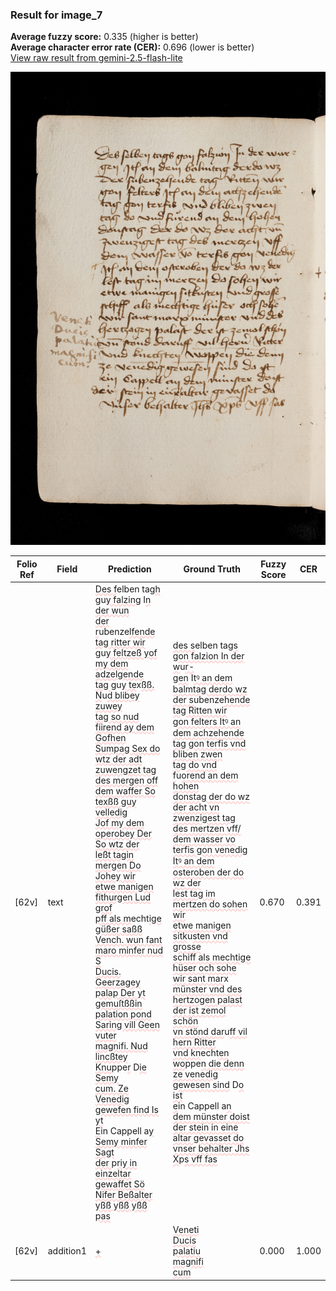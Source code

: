 ### Result for image_7
**Average fuzzy score:** 0.335 (higher is better)<br>**Average character error rate (CER):** 0.696 (lower is better)<br>[View raw result from gemini-2.5-flash-lite](https://github.com/RISE-UNIBAS/humanities_data_benchmark/blob/main/results/2025-10-24/T0285/request_T0285_image_7.json)

<img src="https://github.com/RISE-UNIBAS/humanities_data_benchmark/blob/main/benchmarks/medieval_manuscripts/images/image_7.jpg?raw=true" alt="image_7" width="800px">

<style>
.diff { text-decoration: underline; text-decoration-color: #ffcccc; text-decoration-style: wavy; }
</style>

| Folio Ref | Field | Prediction | Ground Truth | Fuzzy Score | CER |
|-----------|-------|------------|--------------|-------------|-----|
| [62v] | text | <span class="diff">Des f</span>elben tag<span class="diff">h g</span>u<span class="diff">y falzing</span> I<span class="diff">n der wun<br> der r</span>ubenze<span class="diff">lfende tag ritter wir<br>g</span>u<span class="diff">y feltzeß yof my dem adzelgende<br>tag g</span>u<span class="diff">y te</span>x<span class="diff">ßß. N</span>u<span class="diff">d blibey zuwey<br>tag so nud fiirend ay dem Gofhen<br> Sumpag Sex do wtz der adt<br> zuwengzet tag des mergen off<br> dem waffer So texßß guy velledig<br>Jof my dem operobey Der So wtz der<br> leßt tagin mergen Do Johey wir<br> etwe manigen fithurgen Lud grof<br>pff als m</span>echt<span class="diff">ige güßer saßß<br>Vench. wun fant maro minfer nud S<br> Ducis. Geerzagey palap Der yt gemuſtßßin<br>palation pond Saring vill Geen vuter<br>magnifi. Nud lincßtey Knu</span>ppe<span class="diff">r</span> D<span class="diff">ie Semy<br>cum. Ze Venedig gewefen find Is yt<br> E</span>in Cappell a<span class="diff">y Semy minfer Sagt<br>der </span>p<span class="diff">riy in einzeltar gewaffet Sö<br> Nifer Beßalter yßß yßß yßß pas</span> | <span class="diff">des s</span>elben tag<span class="diff">s gon falzion In der w</span>u<span class="diff">r-<br> gen</span> I<span class="diff">tꝰ an dem balmtag derdo wz<br> der s</span>ubenze<span class="diff">hende tag Ritten wir<br> gon felters Itꝰ an dem achzehende<br> tag gon terfis vnd bliben zwen<br> tag do vnd f</span>u<span class="diff">orend an dem hohen<br> donstag der do wz der acht vn<br> zwenzigest tag des mertzen vff/ dem wasser vo terfis gon venedig<br> Itꝰ an dem osteroben der do wz der<br> lest tag im mertzen do sohen wir<br> etwe manigen sitk</span>u<span class="diff">sten vnd grosse<br> schiff als mechtige hüser och sohe<br> wir sant mar</span>x<span class="diff"> münster vnd des<br> hertzogen palast der ist zemol schön<br> vn stönd dar</span>u<span class="diff">ff vil hern Ritter<br> vnd kn</span>echt<span class="diff">en wo</span>ppe<span class="diff">n die denn<br> ze venedig gewesen sind</span> D<span class="diff">o ist<br> e</span>in Cappell a<span class="diff">n dem münster doist<br> der stein in eine altar gevasset do<br> vnser behalter Jhs X</span>p<span class="diff">s vff fas</span> | 0.670 | 0.391 |
| [62v] | addition1 | <span class="diff">+</span> | <span class="diff">Veneti<br> Ducis<br> palatiu<br> magnifi<br> cum</span> | 0.000 | 1.000 |
